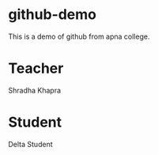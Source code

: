 # github-demo
This is a demo of github from apna college.

# Teacher
Shradha Khapra

# Student
Delta Student